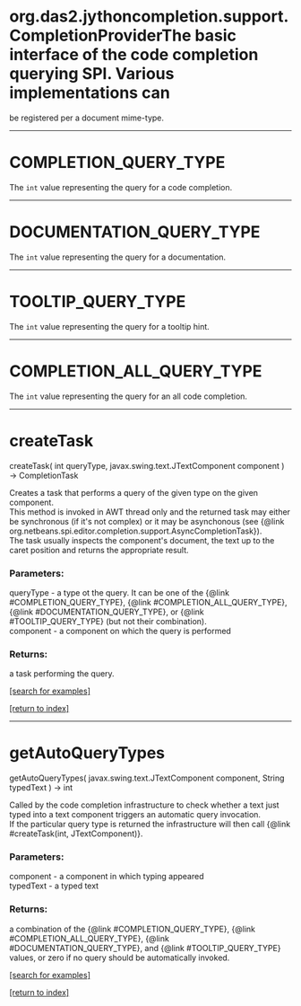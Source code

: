 # org.das2.jythoncompletion.support.CompletionProviderThe basic interface of the code completion querying SPI. Various implementations can
 be registered per a document mime-type.
***
<a name="COMPLETION_QUERY_TYPE"></a>
# COMPLETION_QUERY_TYPE

The <code>int</code> value representing the query for a code completion.

***
<a name="DOCUMENTATION_QUERY_TYPE"></a>
# DOCUMENTATION_QUERY_TYPE

The <code>int</code> value representing the query for a documentation.

***
<a name="TOOLTIP_QUERY_TYPE"></a>
# TOOLTIP_QUERY_TYPE

The <code>int</code> value representing the query for a tooltip hint.

***
<a name="COMPLETION_ALL_QUERY_TYPE"></a>
# COMPLETION_ALL_QUERY_TYPE

The <code>int</code> value representing the query for an all code completion.

***
<a name="createTask"></a>
# createTask
createTask( int queryType, javax.swing.text.JTextComponent component ) &rarr; CompletionTask

Creates a task that performs a query of the given type on the given component.
 <br>
 This method is invoked in AWT thread only and the returned task
 may either be synchronous (if it's not complex)
 or it may be asynchonous
 (see {@link org.netbeans.spi.editor.completion.support.AsyncCompletionTask}).
 <br>
 The task usually inspects the component's document, the
 text up to the caret position and returns the appropriate result.

### Parameters:
queryType - a type ot the query. It can be one of the {@link #COMPLETION_QUERY_TYPE},
  {@link #COMPLETION_ALL_QUERY_TYPE}, {@link #DOCUMENTATION_QUERY_TYPE},
  or {@link #TOOLTIP_QUERY_TYPE} (but not their combination).
<br>component - a component on which the query is performed

### Returns:
a task performing the query.

<a href="https://github.com/autoplot/dev/search?q=createTask&unscoped_q=createTask">[search for examples]</a>

<a href="https://github.com/autoplot/documentation/blob/master/javadoc/index-all.md">[return to index]</a>

***
<a name="getAutoQueryTypes"></a>
# getAutoQueryTypes
getAutoQueryTypes( javax.swing.text.JTextComponent component, String typedText ) &rarr; int

Called by the code completion infrastructure to check whether a text just typed
 into a text component triggers an automatic query invocation.
 <br>
 If the particular query type is returned the infrastructure
 will then call {@link #createTask(int, JTextComponent)}.

### Parameters:
component - a component in which typing appeared
<br>typedText - a typed text

### Returns:
a combination of the {@link #COMPLETION_QUERY_TYPE}, {@link #COMPLETION_ALL_QUERY_TYPE},
         {@link #DOCUMENTATION_QUERY_TYPE}, and {@link #TOOLTIP_QUERY_TYPE}
         values, or zero if no query should be automatically invoked.

<a href="https://github.com/autoplot/dev/search?q=getAutoQueryTypes&unscoped_q=getAutoQueryTypes">[search for examples]</a>

<a href="https://github.com/autoplot/documentation/blob/master/javadoc/index-all.md">[return to index]</a>

